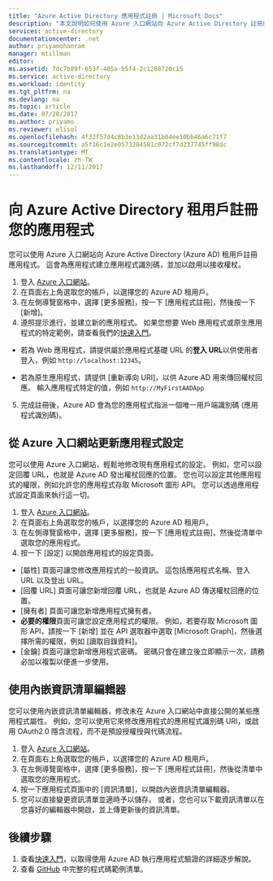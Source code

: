 ```yaml
---
title: "Azure Active Directory 應用程式註冊 | Microsoft Docs"
description: "本文說明如何使用 Azure 入口網站向 Azure Active Directory 註冊應用程式"
services: active-directory
documentationcenter: .net
author: priyamohanram
manager: mtillman
editor: 
ms.assetid: 7dc7b89f-653f-405a-b5f4-2c1288720c15
ms.service: active-directory
ms.workload: identity
ms.tgt_pltfrm: na
ms.devlang: na
ms.topic: article
ms.date: 07/20/2017
ms.author: priyamo
ms.reviewer: elisol
ms.openlocfilehash: 4f32f57d4c8b3e13d2aa31b04ee10bb46a6c71f7
ms.sourcegitcommit: a5f16c1e2e0573204581c072cf7d237745ff98dc
ms.translationtype: MT
ms.contentlocale: zh-TW
ms.lasthandoff: 12/11/2017
---
```

# <a name="register-your-application-with-your-azure-active-directory-tenant"></a>向 Azure Active Directory 租用戶註冊您的應用程式

您可以使用 Azure 入口網站向 Azure Active Directory (Azure AD) 租用戶註冊應用程式。 這會為應用程式建立應用程式識別碼，並加以啟用以接收權杖。

1. 登入 [Azure 入口網站](https://portal.azure.com)。
2. 在頁面右上角選取您的帳戶，以選擇您的 Azure AD 租用戶。
3. 在左側導覽窗格中，選擇 [更多服務]，按一下 [應用程式註冊]，然後按一下 [新增]。
4. 遵照提示進行，並建立新的應用程式。 如果您想要 Web 應用程式或原生應用程式的特定範例，請查看我們的[快速入門](active-directory-developers-guide.md)。
  * 若為 Web 應用程式，請提供屬於應用程式基礎 URL 的**登入 URL**以供使用者登入，例如 `http://localhost:12345`。
<!--TODO: add once App ID URI is configurable: The **App ID URI** is a unique identifier for your application. The convention is to use `https://<tenant-domain>/<app-name>`, e.g. `https://contoso.onmicrosoft.com/my-first-aad-app`-->
  * 若為原生應用程式，請提供 [重新導向 URI]，以供 Azure AD 用來傳回權杖回應。 輸入應用程式特定的值，例如 `http://MyFirstAADApp`
5. 完成註冊後，Azure AD 會為您的應用程式指派一個唯一用戶端識別碼 (應用程式識別碼)。

## <a name="update-application-settings-from-the-azure-portal"></a>從 Azure 入口網站更新應用程式設定

您可以使用 Azure 入口網站，輕鬆地修改現有應用程式的設定。 例如，您可以設定回覆 URL，也就是 Azure AD 發出權杖回應的位置。 您也可以設定其他應用程式的權限，例如允許您的應用程式存取 Microsoft 圖形 API。 您可以透過應用程式設定頁面來執行這一切。

1. 登入 [Azure 入口網站](https://portal.azure.com)。
2. 在頁面右上角選取您的帳戶，以選擇您的 Azure AD 租用戶。
3. 在左側導覽窗格中，選擇 [更多服務]，按一下 [應用程式註冊]，然後從清單中選取您的應用程式。
4. 按一下 [設定] 以開啟應用程式的設定頁面。
  * [屬性] 頁面可讓您修改應用程式的一般資訊。 這包括應用程式名稱、登入 URL 以及登出 URL。
  * [回覆 URL] 頁面可讓您新增回覆 URL，也就是 Azure AD 傳送權杖回應的位置。
  * [擁有者] 頁面可讓您新增應用程式擁有者。
  * **必要的權限**頁面可讓您設定應用程式的權限。 例如，若要存取 Microsoft 圖形 API，請按一下 [新增] 並在 API 選取器中選取 [Microsoft Graph]，然後選擇所需的權限，例如 [讀取目錄資料]。
  * [金鑰] 頁面可讓您新增應用程式密碼。 密碼只會在建立後立即顯示一次，請務必加以複製以便進一步使用。

## <a name="use-the-inline-manifest-editor"></a>使用內嵌資訊清單編輯器

您可以使用內嵌資訊清單編輯器，修改未在 Azure 入口網站中直接公開的某些應用程式屬性。 例如，您可以使用它來修改應用程式的應用程式識別碼 URI，或啟用 OAuth2.0 隱含流程，而不是預設授權授與代碼流程。

1. 登入 [Azure 入口網站](https://portal.azure.com)。
2. 在頁面右上角選取您的帳戶，以選擇您的 Azure AD 租用戶。
3. 在左側導覽窗格中，選擇 [更多服務]，按一下 [應用程式註冊]，然後從清單中選取您的應用程式。
4. 按一下應用程式頁面中的 [資訊清單]，以開啟內嵌資訊清單編輯器。
5. 您可以直接變更資訊清單並適時予以儲存。 或者，您也可以下載資訊清單以在您喜好的編輯器中開啟，並上傳更新後的資訊清單。

## <a name="next-steps"></a>後續步驟

1. 查看[快速入門](active-directory-developers-guide.md)，以取得使用 Azure AD 執行應用程式驗證的詳細逐步解說。
2. 查看 [GitHub](https://github.com/azure-samples) 中完整的程式碼範例清單。
